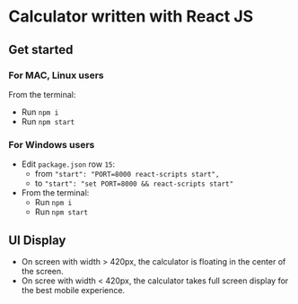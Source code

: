 # Calculator written with React JS

## Get started
### For MAC, Linux users
From the terminal:
- Run `npm i`
- Run `npm start`

### For Windows users
- Edit `package.json` row `15`:
  - from `"start": "PORT=8000 react-scripts start",`
  - to `"start": "set PORT=8000 && react-scripts start"`
- From the terminal:
  - Run `npm i`
  - Run `npm start`

## UI Display
- On screen with width > 420px, the calculator is floating in the center of the screen.
- On scree with width < 420px, the calculator takes full screen display for the best mobile experience.
